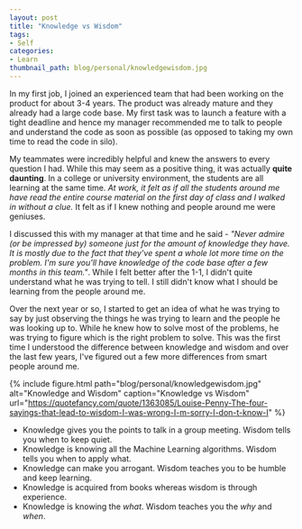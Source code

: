 ```yaml
---
layout: post
title: "Knowledge vs Wisdom"
tags:
- Self
categories:
- Learn
thumbnail_path: blog/personal/knowledgewisdom.jpg
---
```


In my first job, I joined an experienced team that had been working on the product for about 3-4 years. The product was already mature and they already had a large code base. My first task was to launch a feature with a tight deadline and hence my manager recommended me to talk to people and understand the code as soon as possible (as opposed to taking my own time to read the code in silo).

My teammates were incredibly helpful and knew the answers to every question I had. While this may seem as a positive thing, it was actually **quite daunting**. In a college or university environment, the students are all learning at the same time. *At work, it felt as if all the students around me have read the entire course material on the first day of class and I walked in without a clue.* It felt as if I knew nothing and people around me were geniuses. 

I discussed this with my manager at that time and he said - *"Never admire (or be impressed by) someone just for the amount of knowledge they have. It is mostly due to the fact that they've spent a whole lot more time on the problem. I'm sure you'll have knowledge of the code base after a few months in this team."*. While I felt better after the 1-1, I didn't quite understand what he was trying to tell. I still didn't know what I should be learning from the people around me.

Over the next year or so, I started to get an idea of what he was trying to say by just observing the things he was trying to learn and the people he was looking up to. While he knew how to solve most of the problems, he was trying to figure which is the right problem to solve. This was the first time I understood the difference between knowledge and wisdom and over the last few years, I've figured out a few more differences from smart people around me.

{% include figure.html path="blog/personal/knowledgewisdom.jpg" alt="Knowledge and Wisdom" caption="Knowledge vs Wisdom" url="https://quotefancy.com/quote/1363085/Louise-Penny-The-four-sayings-that-lead-to-wisdom-I-was-wrong-I-m-sorry-I-don-t-know-I" %}

- Knowledge gives you the points to talk in a group meeting. Wisdom tells you when to keep quiet.
- Knowledge is knowing all the Machine Learning algorithms. Wisdom tells you when to apply what.
- Knowledge can make you arrogant. Wisdom teaches you to be humble and keep learning.
- Knowledge is acquired from books whereas wisdom is through experience.
- Knowledge is knowing the *what*. Wisdom teaches you the *why* and *when*.
